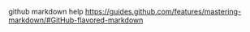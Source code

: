 github markdown help
https://guides.github.com/features/mastering-markdown/#GitHub-flavored-markdown